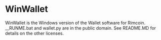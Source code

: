 # WinWallet
WinWallet is the Windows version of the Wallet software for Rimcoin. __RUNME.bat and wallet.py are in the public domain. See README.MD for details on the other licenses. 
